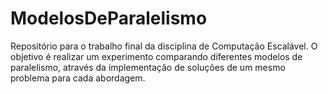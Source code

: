 # ModelosDeParalelismo
Repositório para o trabalho final da disciplina de Computação Escalável. O objetivo é realizar um experimento comparando diferentes modelos de paralelismo, através da implementação de soluções de um mesmo problema para cada abordagem.
